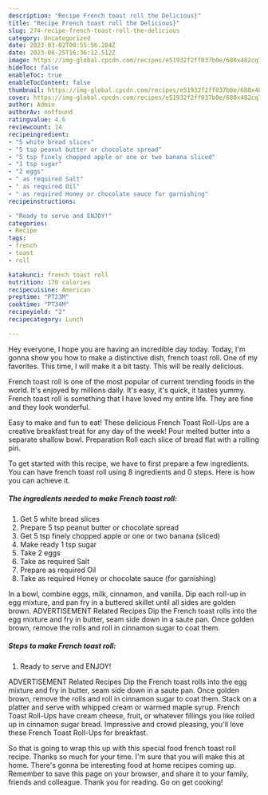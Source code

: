 ```yaml
---
description: "Recipe French toast roll the Delicious}"
title: "Recipe French toast roll the Delicious}"
slug: 274-recipe-french-toast-roll-the-delicious
category: Uncategorized
date: 2023-03-02T00:55:56.284Z
date: 2023-06-25T16:36:12.512Z
image: https://img-global.cpcdn.com/recipes/e51932f2ff037b0e/680x482cq70/french-toast-roll-recipe-main-photo.jpg
hideToc: false
enableToc: true
enableTocContent: false
thumbnail: https://img-global.cpcdn.com/recipes/e51932f2ff037b0e/680x482cq70/french-toast-roll-recipe-main-photo.jpg
cover: https://img-global.cpcdn.com/recipes/e51932f2ff037b0e/680x482cq70/french-toast-roll-recipe-main-photo.jpg
author: Admin
authorAv: notfound
ratingvalue: 4.6
reviewcount: 14
recipeingredient:
- "5 white bread slices"
- "5 tsp peanut butter or chocolate spread"
- "5 tsp finely chopped apple or one or two banana sliced"
- "1 tsp sugar"
- "2 eggs"
- " as required Salt"
- " as required Oil"
- " as required Honey or chocolate sauce for garnishing"
recipeinstructions:

- "Ready to serve and ENJOY!"
categories:
- Recipe
tags:
- french
- toast
- roll

katakunci: french toast roll 
nutrition: 170 calories
recipecuisine: American
preptime: "PT23M"
cooktime: "PT34M"
recipeyield: "2"
recipecategory: Lunch

---
```



Hey everyone, I hope you are having an incredible day today. Today, I'm gonna show you how to make a distinctive dish, french toast roll. One of my favorites. This time, I will make it a bit tasty. This will be really delicious.

French toast roll is one of the most popular of current trending foods in the world. It's enjoyed by millions daily. It's easy, it's quick, it tastes yummy. French toast roll is something that I have loved my entire life. They are fine and they look wonderful.

Easy to make and fun to eat! These delicious French Toast Roll-Ups are a creative breakfast treat for any day of the week! Pour melted butter into a separate shallow bowl. Preparation Roll each slice of bread flat with a rolling pin.


To get started with this recipe, we have to first prepare a few ingredients. You can have french toast roll using 8 ingredients and 0 steps. Here is how you can achieve it.

<!--inarticleads1-->

##### The ingredients needed to make French toast roll:

1. Get 5 white bread slices
1. Prepare 5 tsp peanut butter or chocolate spread
1. Get 5 tsp finely chopped apple or one or two banana (sliced)
1. Make ready 1 tsp sugar
1. Take 2 eggs
1. Take  as required Salt
1. Prepare  as required Oil
1. Take  as required Honey or chocolate sauce (for garnishing)


In a bowl, combine eggs, milk, cinnamon, and vanilla. Dip each roll-up in egg mixture, and pan fry in a buttered skillet until all sides are golden brown. ADVERTISEMENT Related Recipes Dip the French toast rolls into the egg mixture and fry in butter, seam side down in a saute pan. Once golden brown, remove the rolls and roll in cinnamon sugar to coat them. 

<!--inarticleads2-->

##### Steps to make French toast roll:


1. Ready to serve and ENJOY!

ADVERTISEMENT Related Recipes Dip the French toast rolls into the egg mixture and fry in butter, seam side down in a saute pan. Once golden brown, remove the rolls and roll in cinnamon sugar to coat them. Stack on a platter and serve with whipped cream or warmed maple syrup. French Toast Roll-Ups have cream cheese, fruit, or whatever fillings you like rolled up in cinnamon sugar bread. Impressive and crowd pleasing, you&#39;ll love these French Toast Roll-Ups for breakfast. 

So that is going to wrap this up with this special food french toast roll recipe. Thanks so much for your time. I'm sure that you will make this at home. There's gonna be interesting food at home recipes coming up. Remember to save this page on your browser, and share it to your family, friends and colleague. Thank you for reading. Go on get cooking!

